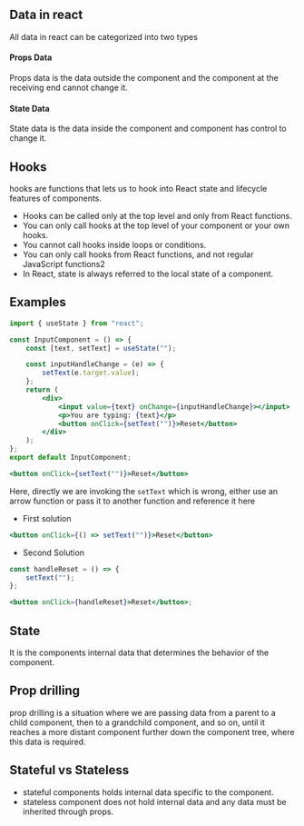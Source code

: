## Data in react

All data in react can be categorized into two types

#### Props Data

Props data is the data outside the component and the component at the receiving end cannot change it.

#### State Data

State data is the data inside the component and component has control to change it.

## Hooks

hooks are functions that lets us to hook into React state and lifecycle features of components.

- Hooks can be called only at the top level and only from React functions.
- You can only call hooks at the top level of your component or your own hooks.
- You cannot call hooks inside loops or conditions.
- You can only call hooks from React functions, and not regular JavaScript functions2
- In React, state is always referred to the local state of a component.

## Examples

```jsx
import { useState } from "react";

const InputComponent = () => {
	const [text, setText] = useState("");

	const inputHandleChange = (e) => {
		setText(e.target.value);
	};
	return (
		<div>
			<input value={text} onChange={inputHandleChange}></input>
			<p>You are typing: {text}</p>
			<button onClick={setText("")}>Reset</button>
		</div>
	);
};
export default InputComponent;
```

```jsx
<button onClick={setText("")}>Reset</button>
```

Here, directly we are invoking the `setText` which is wrong, either use an arrow function or pass it to another function and reference it here

- First solution

```jsx
<button onClick={() => setText("")}>Reset</button>
```

- Second Solution

```jsx
const handleReset = () => {
	setText("");
};

<button onClick={handleReset}>Reset</button>;
```

## State

It is the components internal data that determines the behavior of the component.

## Prop drilling

prop drilling is a situation where we are passing data from a parent to a child component, then to a grandchild component, and so on, until it reaches a more distant component further down the component tree, where this data is required.

## Stateful vs Stateless

- stateful components holds internal data specific to the component.
- stateless component does not hold internal data and any data must be inherited through props.
